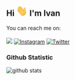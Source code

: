 <h2 align="left">Hi <img src="https://github.com/ABSphreak/ABSphreak/blob/master/gifs/Hi.gif" width="30px">  I'm Ivan</h2>

<p align="left">
You can reach me on:<br><br>
 <a href="mailto:ivanmahadika05@gmail.com" style="text-decoration: none;">
<img src="https://img.shields.io/badge/email-%23EA4335?&style=for-the-badge&logo=gmail&logoColor=white"/></a>
 <a href="https://www.instagram.com/ivan.mahadika/"><img src="https://img.shields.io/badge/Instagram-E4405F?style=for-the-badge&logo=instagram&logoColor=white" alt="Instagram" /></a>
 <a href="https://twitter.com/ivnmhdka"><img src="https://img.shields.io/badge/Twitter-0089D6?style=for-the-badge&logo=twitter&logoColor=white" alt="Twitter" /></a>
 
### Github Statistic
![github stats](https://github-readme-stats.vercel.app/api?username=ivnmhdka&show_icons=true&count_private=true&theme=tokyonight)
